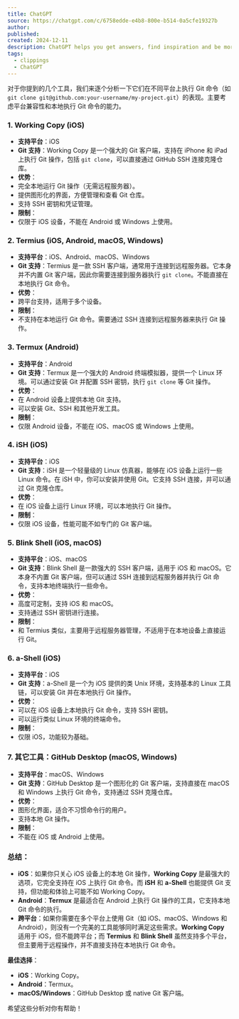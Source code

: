 ```yaml
---
title: ChatGPT
source: https://chatgpt.com/c/6758edde-e4b8-800e-b514-0a5cfe19327b
author: 
published: 
created: 2024-12-11
description: ChatGPT helps you get answers, find inspiration and be more productive. It is free to use and easy to try. Just ask and ChatGPT can help with writing, learning, brainstorming and more.
tags:
  - clippings
  - ChatGPT
---
```

对于你提到的几个工具，我们来逐个分析一下它们在不同平台上执行 Git 命令（如 `git clone git@github.com:your-username/my-project.git`）的表现。主要考虑平台兼容性和本地执行 Git 命令的能力。

### 1\. **Working Copy** (iOS)

- **支持平台**：iOS
- **Git 支持**：Working Copy 是一个强大的 Git 客户端，支持在 iPhone 和 iPad 上执行 Git 操作，包括 `git clone`，可以直接通过 GitHub SSH 连接克隆仓库。
- **优势**：
- 完全本地运行 Git 操作（无需远程服务器）。
- 提供图形化的界面，方便管理和查看 Git 仓库。
- 支持 SSH 密钥和凭证管理。
- **限制**：
- 仅限于 iOS 设备，不能在 Android 或 Windows 上使用。

### 2\. **Termius** (iOS, Android, macOS, Windows)

- **支持平台**：iOS、Android、macOS、Windows
- **Git 支持**：Termius 是一款 SSH 客户端，通常用于连接到远程服务器。它本身并不内置 Git 客户端，因此你需要连接到服务器执行 `git clone`。不能直接在本地执行 Git 命令。
- **优势**：
- 跨平台支持，适用于多个设备。
- **限制**：
- 不支持在本地运行 Git 命令。需要通过 SSH 连接到远程服务器来执行 Git 操作。

### 3\. **Termux** (Android)

- **支持平台**：Android
- **Git 支持**：Termux 是一个强大的 Android 终端模拟器，提供一个 Linux 环境。可以通过安装 Git 并配置 SSH 密钥，执行 `git clone` 等 Git 操作。
- **优势**：
- 在 Android 设备上提供本地 Git 支持。
- 可以安装 Git、SSH 和其他开发工具。
- **限制**：
- 仅限 Android 设备，不能在 iOS、macOS 或 Windows 上使用。

### 4\. **iSH** (iOS)

- **支持平台**：iOS
- **Git 支持**：iSH 是一个轻量级的 Linux 仿真器，能够在 iOS 设备上运行一些 Linux 命令。在 iSH 中，你可以安装并使用 Git。它支持 SSH 连接，并可以通过 Git 克隆仓库。
- **优势**：
- 在 iOS 设备上运行 Linux 环境，可以本地执行 Git 操作。
- **限制**：
- 仅限 iOS 设备，性能可能不如专门的 Git 客户端。

### 5\. **Blink Shell** (iOS, macOS)

- **支持平台**：iOS、macOS
- **Git 支持**：Blink Shell 是一款强大的 SSH 客户端，适用于 iOS 和 macOS。它本身不内置 Git 客户端，但可以通过 SSH 连接到远程服务器并执行 Git 命令，支持本地终端执行一些命令。
- **优势**：
- 高度可定制，支持 iOS 和 macOS。
- 支持通过 SSH 密钥进行连接。
- **限制**：
- 和 Termius 类似，主要用于远程服务器管理，不适用于在本地设备上直接运行 Git。

### 6\. **a-Shell** (iOS)

- **支持平台**：iOS
- **Git 支持**：a-Shell 是一个为 iOS 提供的类 Unix 环境，支持基本的 Linux 工具链，可以安装 Git 并在本地执行 Git 操作。
- **优势**：
- 可以在 iOS 设备上本地执行 Git 命令，支持 SSH 密钥。
- 可以运行类似 Linux 环境的终端命令。
- **限制**：
- 仅限 iOS，功能较为基础。

### 7\. **其它工具：GitHub Desktop** (macOS, Windows)

- **支持平台**：macOS、Windows
- **Git 支持**：GitHub Desktop 是一个图形化的 Git 客户端，支持直接在 macOS 和 Windows 上执行 Git 命令，支持通过 SSH 克隆仓库。
- **优势**：
- 图形化界面，适合不习惯命令行的用户。
- 支持本地 Git 操作。
- **限制**：
- 不能在 iOS 或 Android 上使用。

### 总结：

- **iOS**：如果你只关心 iOS 设备上的本地 Git 操作，**Working Copy** 是最强大的选项，它完全支持在 iOS 上执行 Git 命令。而 **iSH** 和 **a-Shell** 也能提供 Git 支持，但功能和体验上可能不如 Working Copy。
- **Android**：**Termux** 是最适合在 Android 上执行 Git 操作的工具，它支持本地 Git 命令的执行。
- **跨平台**：如果你需要在多个平台上使用 Git（如 iOS、macOS、Windows 和 Android），则没有一个完美的工具能够同时满足这些需求。**Working Copy** 适用于 iOS，但不能跨平台；而 **Termius** 和 **Blink Shell** 虽然支持多个平台，但主要用于远程操作，并不直接支持在本地执行 Git 命令。

**最佳选择**：

- **iOS**：Working Copy。
- **Android**：Termux。
- **macOS/Windows**：GitHub Desktop 或 native Git 客户端。

希望这些分析对你有帮助！